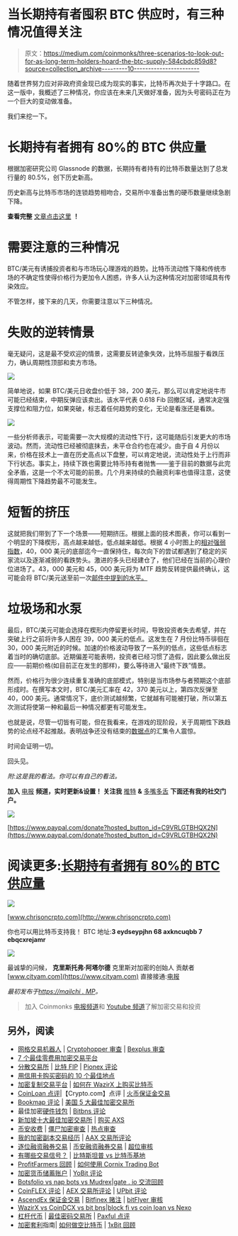 # 当长期持有者囤积 BTC 供应时，有三种情况值得关注

> 原文：<https://medium.com/coinmonks/three-scenarios-to-look-out-for-as-long-term-holders-hoard-the-btc-supply-584cbdc859d8?source=collection_archive---------10----------------------->

随着世界努力应对非政府资金现已成为现实的事实，比特币再次处于十字路口。在这一版中，我概述了三种情况，你应该在未来几天做好准备，因为头号密码正在为一个巨大的变动做准备。

我们来挖一下。

# 长期持有者拥有 80%的 BTC 供应量

根据加密研究公司 Glassnode 的数据，长期持有者持有的比特币数量达到了总发行量的 80.5%，创下历史新高。

历史新高与比特币市场的连锁趋势相吻合，交易所中准备出售的硬币数量继续急剧下降。

**查看完整** [文章点击这里](https://chrisoncrypto.com/blog/f/long-term-bitcoin-holders-own-80%25-of-the-circulating-supply) **！**

# 需要注意的三种情况

BTC/美元有诱捕投资者和与市场玩心理游戏的趋势。比特币流动性下降和传统市场的不确定性使得价格行为更加令人困惑，许多人认为这种情况对加密领域具有传染效应。

不管怎样，接下来的几天，你需要注意以下三种情况。

# 失败的逆转情景

毫无疑问，这是最不受欢迎的情景，这需要反转迹象失效，比特币屈服于看跌压力，确认周期性顶部和卖方市场。

![](img/1f176106bb1110f3abcc0127a70a7bfe.png)

简单地说，如果 BTC/美元日收盘价低于 38，200 美元，那么可以肯定地说牛市可能已经结束，中期反弹应该卖出。该水平代表 0.618 Fib 回撤区域，通常决定强支撑位和阻力位，如果突破，标志着任何趋势的变化，无论是看涨还是看跌。

![](img/34e20354086991a60b6cd83bfefc7931.png)

一些分析师表示，可能需要一次大规模的流动性下行，这可能随后引发更大的市场波动。然而，流动性已经被彻底抹去，未平仓合约也在减少。由于自 4 月份以来，价格在技术上一直在历史高点以下盘整，可以肯定地说，流动性处于上行而非下行状态。事实上，持续下跌也需要比特币持有者抛售——鉴于目前的数据与此完全矛盾，这是一个不太可能的前景。几个月来持续的负融资利率也值得注意，这使得周期性下降趋势最不可能发生。

# 短暂的挤压

这就把我们带到了下一个场景——短期挤压。根据上面的技术图表，你可以看到一个明显的下降楔形，高点越来越低，低点越来越低。根据 4 小时图上的[相对强弱指数](https://www.tradingview.com/x/gz1XBodp/)，40，000 美元的底部迄今一直保持住，每次向下的尝试都遇到了稳定的买家流以及逐渐减弱的看跌势头。激进的多头已经建仓了，他们已经在当前的心理价位进场了。43，000 美元和 45，000 美元将为 MTF 趋势反转提供最终确认，这可能会将 BTC/美元送至前一次[邮件中提到的水平。](https://mailchi.mp/212720b6f577/100000-what-does-a-bullish-q4-look-like-for-bitcoin)

# 垃圾场和水泵

最后，BTC/美元可能会选择在楔形内停留更长时间，导致投资者失去希望，并在突破上行之前将许多人困在 39，000 美元的低点。这发生在 7 月份比特币徘徊在 30，000 美元附近的时候。加速的价格波动导致了一系列的低点，这些低点标志着当时的确切底部。近期偏差可能表明，投资者已经习惯了造假，因此要么做出反应——前期价格(如目前正在发生的那样)，要么等待进入“最终下跌”情景。

然而，价格行为很少连续重复准确的底部模式，特别是当市场参与者预期这个底部形成时。在撰写本文时，BTC/美元汇率在 42，370 美元以上，第四次反弹至 40，000 美元。通常情况下，底价测试越频繁，它就越有可能被打破，所以第五次测试将使第一种和最后一种情况都更有可能发生。

也就是说，尽管一切皆有可能，但在我看来，在游戏的现阶段，关于周期性下跌趋势的论点经不起推敲。表明战争还没有结束的[数据点](https://twitter.com/ChrisOnCrypto1/status/1442937256210141184)的汇集令人震惊。

时间会证明一切。

回头见。

*附:这是我的看法。你可以有自己的看法。*

**加入** [电报](https://t.me/chrisoncryptochannel) **频道，实时更新&设置！
关注我** [推特](https://twitter.com/ChrisOnCrypto1) **&** [多嘴多舌](https://gab.com/chrisoncrypto) **下面还有我的社交门户。**

![](img/7dfcbc169cd2dc254dc0351f069451ad.png)

[https://www.paypal.com/donate?hosted_button_id=C9VRLGTBHQX2N](https://www.paypal.com/donate?hosted_button_id=C9VRLGTBHQX2N)

# 阅读更多:[长期持有者拥有 80%的 BTC 供应量](https://chrisoncrypto.com/blog/f/long-term-bitcoin-holders-own-80%25-of-the-circulating-supply)

![](img/f42c5bee59e11ed53c03ed6f9531b9e1.png)

[www.chrisoncrpto.com](http://www.chrisoncrpto.com)

你也可以用比特币支持我！
BTC 地址:**3 eydseypjhn 68 axkncuqbb 7 ebqcxrejamr**

![](img/c1b9277ea11190f96efc43f990d1bae4.png)

最诚挚的问候，
**克里斯托弗·阿塔尔德**
克里斯对加密的创始人
贡献者[www.cityam.com](https://www.cityam.com)
直接接通:[电报](https://t.me/chrisoncrypto)

*最初发布于*[*https://mailchi . MP*](https://mailchi.mp/1452f9e6647d/three-scenarios-to-look-out-for-as-long-term-holders-hoard-the-btc-supply?e=[UNIQID])*。*

> 加入 Coinmonks [电报频道](https://t.me/coincodecap)和 [Youtube 频道](https://www.youtube.com/c/coinmonks/videos)了解加密交易和投资

## 另外，阅读

*   [网格交易机器人](https://blog.coincodecap.com/grid-trading) | [Cryptohopper 审查](/coinmonks/cryptohopper-review-a388ff5bae88) | [Bexplus 审查](https://blog.coincodecap.com/bexplus-review)
*   [7 个最佳零费用加密交易平台](https://blog.coincodecap.com/zero-fee-crypto-exchanges)
*   [分散交易所](https://blog.coincodecap.com/what-are-decentralized-exchanges) | [比特 FIP](https://blog.coincodecap.com/bitbns-fip) | [Pionex 评论](https://blog.coincodecap.com/pionex-review-exchange-with-crypto-trading-bot)
*   [用信用卡购买密码的 10 个最佳地点](https://blog.coincodecap.com/buy-crypto-with-credit-card)
*   [加密复制交易平台](/coinmonks/top-10-crypto-copy-trading-platforms-for-beginners-d0c37c7d698c) | [如何在 WazirX 上购买比特币](/coinmonks/buy-bitcoin-on-wazirx-2d12b7989af1)
*   [CoinLoan 点评](https://blog.coincodecap.com/coinloan-review)|【Crypto.com】点评 | [火币保证金交易](/coinmonks/huobi-margin-trading-b3b06cdc1519)
*   [Bookmap 评论](https://blog.coincodecap.com/bookmap-review-2021-best-trading-software) | [美国 5 大最佳加密交易所](https://blog.coincodecap.com/crypto-exchange-usa)
*   最佳加密[硬件钱包](/coinmonks/hardware-wallets-dfa1211730c6) | [Bitbns 评论](/coinmonks/bitbns-review-38256a07e161)
*   [新加坡十大最佳加密交易所](https://blog.coincodecap.com/crypto-exchange-in-singapore) | [购买 AXS](https://blog.coincodecap.com/buy-axs-token)
*   [币安收费](/coinmonks/binance-fees-8588ec17965) | [僵尸加密审查](/coinmonks/botcrypto-review-2021-build-your-own-trading-bot-coincodecap-6b8332d736c7) | [热点审查](/coinmonks/hotbit-review-cd5bec41dafb)
*   [我的加密副本交易经历](/coinmonks/my-experience-with-crypto-copy-trading-d6feb2ce3ac5) | [AAX 交易所评论](/coinmonks/aax-exchange-review-2021-67c5ea09330c)
*   [逐位融资融券交易](/coinmonks/bybit-margin-trading-e5071676244e) | [币安融资融券交易](/coinmonks/binance-margin-trading-c9eb5e9d2116) | [超位审核](/coinmonks/overbit-review-9446ed4f2188)
*   [有哪些交易信号？](https://blog.coincodecap.com/trading-signal) | [比特斯坦普 vs 比特币基地](https://blog.coincodecap.com/bitstamp-coinbase)
*   [ProfitFarmers 回顾](https://blog.coincodecap.com/profitfarmers-review) | [如何使用 Cornix Trading Bot](https://blog.coincodecap.com/cornix-trading-bot)
*   [加密货币储蓄账户](/coinmonks/cryptocurrency-savings-accounts-be3bc0feffbf) | [YoBit 评论](/coinmonks/yobit-review-175464162c62)
*   [Botsfolio vs nap bots vs Mudrex](/coinmonks/botsfolio-vs-napbots-vs-mudrex-c81344970c02)|[gate . io 交流回顾](/coinmonks/gate-io-exchange-review-61bf87b7078f)
*   [CoinFLEX 评论](https://blog.coincodecap.com/coinflex-review) | [AEX 交易所评论](https://blog.coincodecap.com/aex-exchange-review) | [UPbit 评论](https://blog.coincodecap.com/upbit-review)
*   [AscendEx 保证金交易](https://blog.coincodecap.com/ascendex-margin-trading) | [Bitfinex 赌注](https://blog.coincodecap.com/bitfinex-staking) | [bitFlyer 审核](https://blog.coincodecap.com/bitflyer-review)
*   [WazirX vs CoinDCX vs bit bns](/coinmonks/wazirx-vs-coindcx-vs-bitbns-149f4f19a2f1)|[block fi vs coin loan vs Nexo](/coinmonks/blockfi-vs-coinloan-vs-nexo-cb624635230d)
*   [杠杆代币](/coinmonks/leveraged-token-3f5257808b22) | [最佳密码交易所](/coinmonks/crypto-exchange-dd2f9d6f3769) | [Paxful 点评](/coinmonks/paxful-review-4daf2354ab70)
*   [加密套利](/coinmonks/crypto-arbitrage-guide-how-to-make-money-as-a-beginner-62bfe5c868f6)指南| [如何做空比特币](/coinmonks/how-to-short-bitcoin-568a2d0b4ae5) | [1xBit 回顾](https://blog.coincodecap.com/1xbit-review)